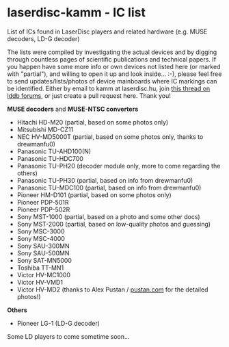 # laserdisc-kamm - IC list
List of ICs found in LaserDisc players and related hardware (e.g. MUSE decoders, LD-G decoder)

The lists were compiled by investigating the actual devices and by digging through countless pages of scientific publications and technical papers.
If you happen have some more info or own devices not listed here (or marked with "partial"), and willing to open it up and look inside... :-), please feel free to send updates/lists/photos of device mainboards where IC markings can be identified.
Either by email to kamm at laserdisc.hu, join [this thread on lddb forums](https://forum.lddb.com/viewtopic.php?f=25&t=10345), or just create a pull request here. Thank you!

**MUSE decoders** and **MUSE-NTSC converters**

* Hitachi HD-M20 (partial, based on some photos only)
* Mitsubishi MD-CZ11
* NEC HV-MD5000T (partial, based on some photos only, thanks to drewmanfu0)
* Panasonic TU-AHD100(N)
* Panasonic TU-HDC700
* Panasonic TU-PH20 (decoder module only, more to come regarding the others)
* Panasonic TU-PH30 (partial, based on info from drewmanfu0)
* Panasonic TU-MDC100 (partial, based on info from drewmanfu0)
* Pioneer HM-D101 (partial, based on some photos only)
* Pioneer PDP-501R
* Pioneer PDP-502R
* Sony MST-1000 (partial, based on a photo and some other docs)
* Sony MST-2000 (partial, based on low-quality photos and guessing)
* Sony MSC-3000
* Sony MSC-4000
* Sony SAU-300MN
* Sony SAU-500MN
* Sony SAT-MN5000
* Toshiba TT-MN1
* Victor HV-MC1000
* Victor HV-VMD1
* Victor HV-MD2 (thanks to Alex Pustan / [pustan.com](https://pustan.com) for the detailed photos!)

**Others**

* Pioneer LG-1 (LD-G decoder)

Some LD players to come sometime soon...
